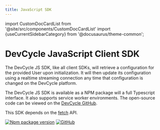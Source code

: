 ```yaml
---
title: JavaScript SDK
---
```

import CustomDocCardList from '@site/src/components/CustomDocCardList'
import {useCurrentSidebarCategory} from '@docusaurus/theme-common';

# DevCycle JavaScript Client SDK

The DevCycle JS SDK, like all client SDKs, will retrieve a configuration for the provided User upon initialization. 
It will then update its configuration using a realtime streaming connection any time that configuration is changed on the DevCycle platform.

<CustomDocCardList items={useCurrentSidebarCategory().items} columnWidth={6} />

The DevCycle JS SDK is available as a NPM package will a full Typescript interface. It also supports service worker environments.
The open-source code can be viewed on the [DevCycle GitHub](https://github.com/DevCycleHQ/js-sdks/tree/main/sdk/js).

This SDK depends on the [fetch](https://github.com/BuilderIO/this-package-uses-fetch) API.


[![Npm package version](https://badgen.net/npm/v/@devcycle/js-client-sdk)](https://www.npmjs.com/package/@devcycle/js-client-sdk)
[![GitHub](https://img.shields.io/github/stars/devcyclehq/js-sdks.svg?style=social&label=Star&maxAge=2592000)](https://github.com/devcyclehq/js-sdks)
